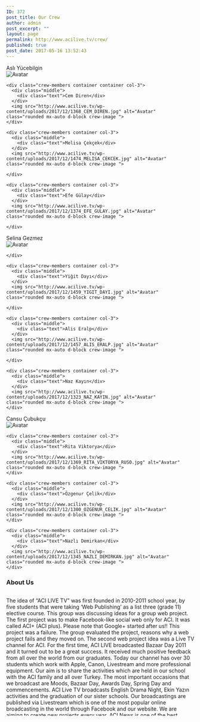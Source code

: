 ```yaml
---
ID: 372
post_title: Our Crew
author: admin
post_excerpt: ""
layout: page
permalink: http://www.acilive.tv/crew/
published: true
post_date: 2017-05-16 13:52:43
---
```

<div class="our-members-div">
  <div class="row justify-content-center">
    <div class="crew-members container col-3">
      <div class="middle">
        <div class="text">Aslı Yücebilgin</div>
      </div>
      <img src="http://www.acilive.tv/wp-content/uploads/2017/12/1315_ASLI_YUCEBILGIN.jpg" alt="Avatar" class="rounded mx-auto d-block crew-image ">
    </div>

    <div class="crew-members container container col-3">
      <div class="middle">
        <div class="text">Cem Diren</div>
      </div>
      <img src="http://www.acilive.tv/wp-content/uploads/2017/12/1368_CEM_DIREN.jpg" alt="Avatar" class="rounded mx-auto d-block crew-image ">
    </div>

    <div class="crew-members container col-3">
      <div class="middle">
        <div class="text">Melisa Çekçek</div>
      </div>
      <img src="http://www.acilive.tv/wp-content/uploads/2017/12/1474_MELISA_CEKCEK.jpg" alt="Avatar" class="rounded mx-auto d-block crew-image ">

    </div>

    <div class="crew-members container col-3">
      <div class="middle">
        <div class="text">Efe Gülay</div>
      </div>
      <img src="http://www.acilive.tv/wp-content/uploads/2017/12/1374_EFE_GULAY.jpg" alt="Avatar" class="rounded mx-auto d-block crew-image ">

    </div>
  </div>
  <div class="row">
    <div class="crew-members container col-3">
      <div class="middle">
        <div class="text">Selina Gezmez</div>
      </div>
      <img src="http://www.acilive.tv/wp-content/uploads/2017/12/1301_SELINA_GEZMEZ.jpg" alt="Avatar" class="rounded mx-auto d-block crew-image ">

    </div>

    <div class="crew-members container col-3">
      <div class="middle">
        <div class="text">Yiğit Dayı</div>
      </div>
      <img src="http://www.acilive.tv/wp-content/uploads/2017/12/1459_YIGIT_DAYI.jpg" alt="Avatar" class="rounded mx-auto d-block crew-image ">

    </div>

    <div class="crew-members container col-3">
      <div class="middle">
        <div class="text">Alis Eralp</div>
      </div>
      <img src="http://www.acilive.tv/wp-content/uploads/2017/12/1457_ALIS_ERALP.jpg" alt="Avatar" class="rounded mx-auto d-block crew-image ">

    </div>

    <div class="crew-members container col-3">
      <div class="middle">
        <div class="text">Naz Kayın</div>
      </div>
      <img src="http://www.acilive.tv/wp-content/uploads/2017/12/1323_NAZ_KAYIN.jpg" alt="Avatar" class="rounded mx-auto d-block crew-image ">
    </div>
  </div>

  <div class="row">
    <div class="crew-members container col-3">
      <div class="middle">
        <div class="text">Cansu Çubukçu</div>
      </div>
      <img src="http://www.acilive.tv/wp-content/uploads/2017/12/1371_CANSU_CUBUKCU-1.jpg" alt="Avatar" class="rounded mx-auto d-block crew-image ">
    </div>

    <div class="crew-members container col-3">
      <div class="middle">
        <div class="text">Rita Viktorya</div>
      </div>
      <img src="http://www.acilive.tv/wp-content/uploads/2017/12/1369_RITA_VIKTORYA_RUSO.jpg" alt="Avatar" class="rounded mx-auto d-block crew-image ">
    </div>

    <div class="crew-members container col-3">
      <div class="middle">
        <div class="text">Özgenur Çelik</div>
      </div>
      <img src="http://www.acilive.tv/wp-content/uploads/2017/12/1300_OZGENUR_CELIK.jpg" alt="Avatar" class="rounded mx-auto d-block crew-image ">
    </div>

    <div class="crew-members container col-3">
      <div class="middle">
        <div class="text">Nazlı Demirkan</div>
      </div>
      <img src="http://www.acilive.tv/wp-content/uploads/2017/12/1345_NAZLI_DEMIRKAN.jpg" alt="Avatar" class="rounded mx-auto d-block crew-image ">
    </div>
  </div>
</div>
<h3>About Us</h3>
<div style="max-height: 330px; height: auto; width: aotp; border: 0px solid #ccc; overflow: auto;">

  The idea of “ACI LIVE TV” was first founded in 2010-2011 school year, by five students that were taking ‘Web Publishing’
  as a list three (grade 11) elective course. This group was discussing ideas for a group web project. The first project
  was to make Facebook-like social web only for ACI. It was called ACI+ (ACI plus). Please note that Google+ started after
  us!! This project was a failure. The group evaluated the project, reasons why a web project fails and they moved on. The
  second web project idea was a Live TV channel for ACI. For the first time, ACI LIVE broadcasted Bazaar Day 2011 and it
  turned out to be a great success. It received much positive feedback from all over the world from our graduates. Today
  our channel has over 30 students which work with Apple, Canon, Livestream and more professional equipment. Our aim is to
  share the activities which are held in our school with the ACI family and all over Turkey. The most important occasions
  that we broadcast are Moods, Bazaar Day, Awards Day, Spring Day and commencements. ACI Live TV broadcasts English Drama
  Night, Ekin Yazın activities and the graduation of our sister schools. Our broadcastings are published via Livestream which
  is one of the most popular online broadcasting in the world through Facebook and our website. We are aiming to create new
  projects every year. ACI News is one of the best examples. With all these qualities ACI Live TV is one of the first and
  only high school live channel in Turkey.
  <p class="contact-text"></p>

</div>